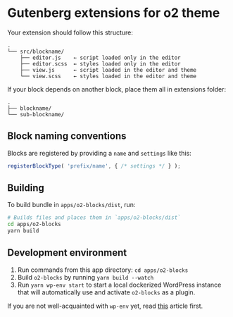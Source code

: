 # Gutenberg extensions for o2 theme

Your extension should follow this structure:

```
.
└── src/blockname/
    ├── editor.js    ← script loaded only in the editor
    ├── editor.scss  ← styles loaded only in the editor
    ├── view.js      ← script loaded in the editor and theme
    └── view.scss    ← styles loaded in the editor and theme
```

If your block depends on another block, place them all in extensions folder:

```
.
├── blockname/
└── sub-blockname/
```

## Block naming conventions

Blocks are registered by providing a `name` and `settings` like this:

```js
registerBlockType( 'prefix/name', { /* settings */ } );
```

## Building

To build bundle in `apps/o2-blocks/dist`, run:

```bash
# Builds files and places them in `apps/o2-blocks/dist`
cd apps/o2-blocks
yarn build
```

## Development environment

1. Run commands from this app directory: `cd apps/o2-blocks`
1. Build `o2-blocks` by running `yarn build --watch`
1. Run `yarn wp-env start` to start a local dockerized WordPress instance that will automatically use and activate `o2-blocks` as a plugin.

If you are not well-acquainted with `wp-env` yet, read [this](https://make.wordpress.org/core/2020/03/03/wp-env-simple-local-environments-for-wordpress/) article first.
